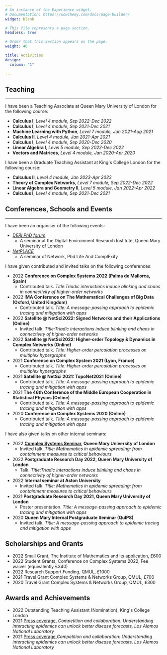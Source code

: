 ```yaml
---
# An instance of the Experience widget.
# Documentation: https://wowchemy.com/docs/page-builder/
widget: blank

# This file represents a page section.
headless: true

# Order that this section appears on the page.
weight: 40

title: Activities
design:
  column: "1"
  
---
```

## Teaching
***
I have been a Teaching Associate at Queen Mary University of London for the following course:
- **Calculus I**, *Level 4 module, Sep 2022-Dec 2022*
- **Calculus I**, *Level 4 module, Sep 2021-Dec 2021*
- **Machine Learning with Python**, *Level 7 module, Jun 2021-Aug 2021*
- **Calculus II**, *Level 4 module, Jan 2021-Apr 2021*
- **Calculus I**, *Level 4 module, Sep 2020-Dec 2020*
- **Linear Algebra I**, *Level 5 module, Sep 2022-Dec 2022*
- **Vectors and Matrices**, *Level 4 module, Jan 2020-Apr 2020*

I have been a Graduate Teaching Assistant at King's College London for the following course:
- **Calculus II**, *Level 4 module, Jan 2023-Apr 2023*
- **Theory of Complex Networks**, *Level 7 module, Sep 2022-Dec 2022*
- **Linear Algebra and Geometry II**, *Level 5 module, Jan 2022-Apr 2022*
- **Calculus I**, *Level 4 module, Sep 2021-Dec 2021*

## Conferences, Schools and Events
***
I have been an organiser of the following events:
- *[DERI PhD forum](https://www.qmul.ac.uk/deri/networks/deri-phd-forum-/)*
  - A seminar at the Digital Environment Research Institute, Queen Mary University of London
- *[NetPLACE](https://sites.google.com/view/netplace/)*
  - A seminar of Network, Phd Life And ComplExity

I have given contributed and invited talks on the following conferences:
- 2022 **Conference on Complex Systems 2022 (Palma de Mallorca, Spain)**
  - Contributed talk. *Title:Triadic interactions induce blinking and chaos in connectivity of higher-order networks*
- 2022 **IMA Conference on The Mathematical Challenges of Big Data (Oxford, United Kingdom)**
  - Contributed talk. *Title: A message-passing approach to epidemic tracing and mitigation with apps*
- 2022 **Satellite @ NetSci2022: Signed Networks and their Applications (Online)**
  - Invited talk. *Title:Triadic interactions induce blinking and chaos in connectivity of higher-order networks*
- 2022 **Satellite @ NetSci2022: Higher-order Topology & Dynamics in Complex Networks (Online)**
  - Contributed talk. *Title: Higher-order percolation processes on multiplex hypergraphs*
- 2021 **Conference on Complex System 2021 (Lyon, France)**
  - Contributed talk. *Title: Higher-order percolation processes on multiplex hypergraphs*
- 2021 **Satellite @ NetSci 2021: TopoNet2021 (Online)**
  - Contributed talk. *Title: A message-passing approach to epidemic tracing and mitigation with apps*
- 2021 **The 46th Conference of the Middle European Cooperation in Statistical Physics (Online)**
  - Contributed talk. *Title: A message-passing approach to epidemic tracing and mitigation with apps*
- 2020 **Conference on Complex Systems 2020 (Online)**
  - Contributed talk. *Title: A message-passing approach to epidemic tracing and mitigation with apps*

I have also given talks on other internal seminars:
- 2022 **[Complex Systems Seminar](https://www.qmul.ac.uk/maths/research/seminars/complex-systems/), Queen Mary University of London**
  - Invited talk. *Title: Mathematics in epidemic spreading: from containment measures to critical behaviours*
- 2022 **Postgraduate Research Day 2022, Queen Mary University of London**
  - Talk. *Title:Triadic interactions induce blinking and chaos in connectivity of higher-order networks*
- 2022 **Internal seminar at Aston University**
  - Invited talk. *Title: Mathematics in epidemic spreading: from containment measures to critical behaviours*
- 2021 **Postgraduate Research Day 2021, Queen Mary University of London**
  - Poster presentation. *Title: A message-passing approach to epidemic tracing and mitigation with apps*
- 2020 **Queen Mary Internal Postgraduate Seminar (QuIPS)**
  - Invited talk. *Title: A message-passing approach to epidemic tracing and mitigation with apps*

## Scholarships and Grants
- 2022 Small Grant, The Institute of Mathematics and its application, £600
- 2022 Student Grants, Conference on Complex Systems 2022, Fee waiver (equivalently €340)
- 2022 Research Support Funding, QMUL, £1000
- 2021 Travel Grant Complex Systems \& Networks Group, QMUL, £700
- 2020 Travel Grant Complex Systems \& Networks Group, QMUL, £300

## Awards and Achievements
- 2022 Outstanding Teaching Assistant (Nomination), King's College London
- 2021 [Press coverage](https://discover.lanl.gov/news/discover-disease-forecasts), *Competition and collaboration: Understanding interacting epidemics can unlock better disease forecasts, Los Alamos National Laboratory*
- 2021 [Press coverage](https://www.discovermagazine.com/technology/competition-and-collaboration-understanding-interacting-epidemics-can-unlock),*Competition and collaboration: Understanding interacting epidemics can unlock better disease forecasts, Los Alamos National Laboratory*